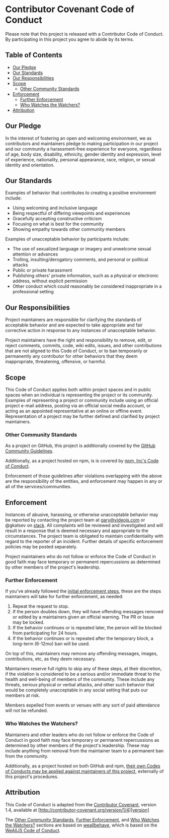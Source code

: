 # Contributor Covenant Code of Conduct

Please note that this project is released with a Contributor Code of Conduct. By participating in this project you agree to abide by its terms.

## Table of Contents

* [Our Pledge](#our-pledge)
* [Our Standards](#our-standards)
* [Our Responsibilities](#our-responsibilities)
* [Scope](#scope)
  * [Other Community Standards](#other-community-standards)
* [Enforcement](#enforcement)
  * [Further Enforcement](#further-enforcement)
  * [Who Watches the Watchers?](#who-watches-the-watchers)
* [Attribution](#attribution)

## Our Pledge

In the interest of fostering an open and welcoming environment, we as
contributors and maintainers pledge to making participation in our project and
our community a harassment-free experience for everyone, regardless of age, body
size, disability, ethnicity, gender identity and expression, level of experience,
nationality, personal appearance, race, religion, or sexual identity and
orientation.

## Our Standards

Examples of behavior that contributes to creating a positive environment
include:

* Using welcoming and inclusive language
* Being respectful of differing viewpoints and experiences
* Gracefully accepting constructive criticism
* Focusing on what is best for the community
* Showing empathy towards other community members

Examples of unacceptable behavior by participants include:

* The use of sexualized language or imagery and unwelcome sexual attention or
  advances
* Trolling, insulting/derogatory comments, and personal or political attacks
* Public or private harassment
* Publishing others' private information, such as a physical or electronic
  address, without explicit permission
* Other conduct which could reasonably be considered inappropriate in a
  professional setting

## Our Responsibilities

Project maintainers are responsible for clarifying the standards of acceptable
behavior and are expected to take appropriate and fair corrective action in
response to any instances of unacceptable behavior.

Project maintainers have the right and responsibility to remove, edit, or
reject comments, commits, code, wiki edits, issues, and other contributions
that are not aligned to this Code of Conduct, or to ban temporarily or
permanently any contributor for other behaviors that they deem inappropriate,
threatening, offensive, or harmful.

## Scope

This Code of Conduct applies both within project spaces and in public spaces
when an individual is representing the project or its community. Examples of
representing a project or community include using an official project e-mail
address, posting via an official social media account, or acting as an appointed
representative at an online or offline event. Representation of a project may be
further defined and clarified by project maintainers.

### Other Community Standards

As a project on GitHub, this project is additionally covered by the [GitHub Community Guidelines](https://help.github.com/articles/github-community-guidelines/).

Additionally, as a project hosted on npm, is is covered by [npm, Inc's Code of Conduct](https://www.npmjs.com/policies/conduct).

Enforcement of those guidelines after violations overlapping with the above are the responsibility of the entities, and enforcement may happen in any or all of the services/communities.

## Enforcement

Instances of abusive, harassing, or otherwise unacceptable behavior may be
reported by contacting the project team at gary@videojs.com or @gkatsev on [slack][]. All
complaints will be reviewed and investigated and will result in a response that
is deemed necessary and appropriate to the circumstances. The project team is
obligated to maintain confidentiality with regard to the reporter of an incident.
Further details of specific enforcement policies may be posted separately.

Project maintainers who do not follow or enforce the Code of Conduct in good
faith may face temporary or permanent repercussions as determined by other
members of the project's leadership.

### Further Enforcement

If you've already followed the [initial enforcement steps](#enforcement), these are the steps maintainers will take for further enforcement, as needed:

1. Repeat the request to stop.
1. If the person doubles down, they will have offending messages removed or edited by a maintainers given an official warning. The PR or Issue may be locked.
1. If the behavior continues or is repeated later, the person will be blocked from participating for 24 hours.
1. If the behavior continues or is repeated after the temporary block, a long-term (6-12mo) ban will be used.

On top of this, maintainers may remove any offending messages, images, contributions, etc, as they deem necessary.

Maintainers reserve full rights to skip any of these steps, at their discretion, if the violation is considered to be a serious and/or immediate threat to the health and well-being of members of the community. These include any threats, serious physical or verbal attacks, and other such behavior that would be completely unacceptable in any social setting that puts our members at risk.

Members expelled from events or venues with any sort of paid attendance will not be refunded.

### Who Watches the Watchers?

Maintainers and other leaders who do not follow or enforce the Code of Conduct in good faith may face temporary or permanent repercussions as determined by other members of the project's leadership. These may include anything from removal from the maintainer team to a permanent ban from the community.

Additionally, as a project hosted on both GitHub and npm, [their own Codes of Conducts may be applied against maintainers of this project](#other-community-standards), externally of this project's procedures.

## Attribution

This Code of Conduct is adapted from the [Contributor Covenant][homepage], version 1.4,
available at [http://contributor-covenant.org/version/1/4][version]

The [Other Community Standards](#other-community-standards), [Further Enforcement](#further-enforcement),
and [Who Watches the Watchers?](#who-watches-the-watchers) sections are based on [weallbehave][weallbehave],
which is based on the [WeAllJS Code of Conduct][wealljs].

[homepage]: http://contributor-covenant.org

[version]: http://contributor-covenant.org/version/1/4/

[wealljs]: https://wealljs.org/code-of-conduct

[weallbehave]: https://npm.im/weallbehave

[slack]: http://slack.videojs.com
